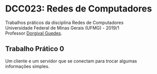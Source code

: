 # DCC023: Redes de Computadores
Trabalhos práticos da disciplina Redes de Computadores  
Universidade Federal de Minas Gerais (UFMG) - 2019/1  
Professor [Dorgival Guedes](https://homepages.dcc.ufmg.br/~dorgival/dokuwiki/doku.php).

## Trabalho Prático 0
Um cliente  e um servidor que se conectam para trocar algumas informações simples. 

